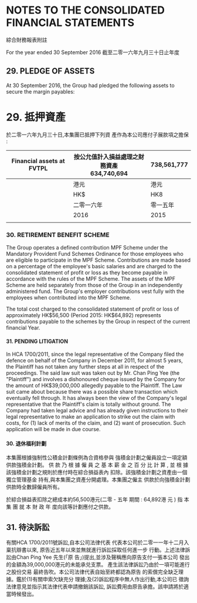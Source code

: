 # NOTES TO THE CONSOLIDATED FINANCIAL STATEMENTS

綜合財務報表附註

For the year ended 30 September 2016 截至二零一六年九月三十日止年度

## 29. PLEDGE OF ASSETS

At 30 September 2016, the Group had pledged the following assets to secure the margin payables:

# 29. 抵押資產

於二零一六年九月三十日,本集團已抵押下列資 產作為本公司應付子展款項之擔保 :

| Financial assets at FVTPL | 按公允值計入損益處理之財務資產<br>634,740,694 | 738,561,777 |
|---------------------------|--------------------------------|-------------|
|                           | 港元                             | 港元          |
|                           | HK\$                           | HK8         |
|                           | 二零一六年                          | 零一五年<br>    |
|                           | 2016                           | 2015        |
|                           |                                |             |

### 30. RETIREMENT BENEFIT SCHEME

The Group operates a defined contribution MPF Scheme under the Mandatory Provident Fund Schemes Ordinance for those employees who are eligible to participate in the MPF Scheme. Contributions are made based on a percentage of the employee's basic salaries and are charged to the consolidated statement of profit or loss as they become payable in accordance with the rules of the MPF Scheme. The assets of the MPF Scheme are held separately from those of the Group in an independently administered fund. The Group's employer contributions vest fully with the employees when contributed into the MPF Scheme.

The total cost charged to the consolidated statement of profit or loss of approximately HK\$56,500 (Period 2015: HK\$64,892) represents contributions payable to the schemes by the Group in respect of the current financial Year.

#### 31. PENDING LITIGATION

In HCA 1700/2011, since the legal representative of the Company filed the defence on behalf of the Company in December 2011, for almost 5 years, the Plaintiff has not taken any further steps at all in respect of the proceedings. The said law suit was taken out by Mr. Chan Ping Yee (the "Plaintiff") and involves a dishonoured cheque issued by the Company for the amount of HK\$39,000,000 allegedly payable to the Plaintiff. The Law suit came about because there was a possible share transaction which eventually fell through. It has always been the view of the Company's legal representative that the Plaintiff's claim is totally without ground. The Company had taken legal advice and has already given instructions to their legal representative to make an application to strike out the claim with costs, for (1) lack of merits of the claim, and (2) want of prosecution. Such application will be made in due course.

#### 30. 退休福利計劃

本集團根據強制性公積金計劃條例為合資格參與 強積金計劃之僱員設立一項定額供款強積金計劃。 供 款 乃 根 據 僱 員 之 基 本 薪 金 之 百 分 比 計 算 , 並 根 據該強積金計劃之規則於應付時在綜合損益表內 扣除。該強積金計劃之資產由一個獨立管理基金 持有,與本集團之資產分開處理。本集團之僱主 供款於向強積金計劃供款時全數歸僱員所有。

於綜合損益表扣除之總成本約56,500港元(二零 - 五年 期間 : 64,892港 元 ) 指 本 集 團 就 本 財 政 年 度向該等計劃應付之供款。

## 31. 待決訴訟

有關HCA 1700/2011號訴訟,自本公司法律代表 代表本公司於二零一一年十二月入稟抗辯書以來, 原告近五年以來並無就進行訴訟採取任何進一步 行動。上述法律訴訟由Chan Ping Yee 先生(「原 告」)提出,並涉及聲稱應向原告支付一張本公司 發出的金額為39,000,000港元的未能承兑支票。 產生該法律訴訟乃由於一項可能進行之股份交易 最終告吹。本公司法律代表自始至終都認為原告 的索償完全缺乏理據。鑑於(1)有關申索欠缺充分 理據;及(2)訴訟程序中無人作出行動,本公司已 徵詢法律意見並指示其法律代表申請撤銷該訴訟, 訴訟費用由原告承擔。該申請將於適當時候發出。